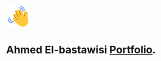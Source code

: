 ![Ahmed El-bastawisi Portfolio](/images/favicon.svg "Ahmed El-bastawisi Portfolio")
# Ahmed El-bastawisi [Portfolio](https://ahmedbastawisi.github.io/).